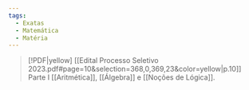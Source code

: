 ```yaml
---
tags:
  - Exatas
  - Matemática
  - Matéria
---
```

> [!PDF|yellow] [[Edital Processo Seletivo 2023.pdf#page=10&selection=368,0,369,23&color=yellow|p.10]] Parte I
> [[Aritmética]], [[Álgebra]] e [[Noções de Lógica]].